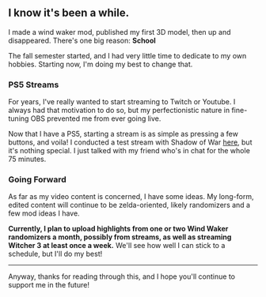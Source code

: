 ## I know it's been a while.

I made a wind waker mod, published my first 3D model, then up and disappeared.
There's one big reason: **School**

The fall semester started, and I had very little time to dedicate to my own hobbies. Starting now, I'm doing my best to change that.

### PS5 Streams

For years, I've really wanted to start streaming to Twitch or Youtube. I always had that motivation to do so,
but my perfectionistic nature in fine-tuning OBS prevented me from ever going live.

Now that I have a PS5, starting a stream is as simple as pressing a few buttons, and voila! I conducted a test
stream with Shadow of War [here](), but it's nothing special. I just talked with my friend who's in chat for
the whole 75 minutes.

### Going Forward

As far as my video content is concerned, I have some ideas. My long-form, edited content will continue
to be zelda-oriented, likely randomizers and a few mod ideas I have.

**Currently, I plan to upload highlights from one or two Wind Waker randomizers a month, possibly from streams,
as well as streaming Witcher 3 at least once a week.** We'll see how well I can stick to a schedule, but
I'll do my best!

---

Anyway, thanks for reading through this, and I hope you'll continue to support me in the future!
